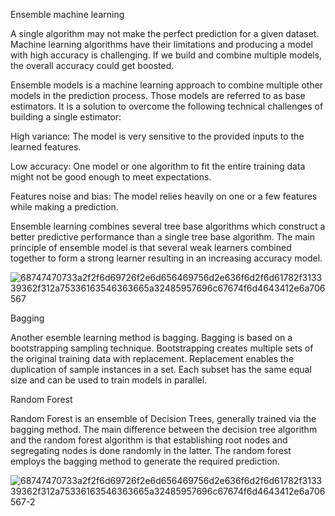 Ensemble machine learning

A single algorithm may not make the perfect prediction for a given dataset. Machine learning algorithms have their limitations and producing a model with high accuracy is challenging. If we build and combine multiple models, the overall accuracy could get boosted.

Ensemble models is a machine learning approach to combine multiple other models in the prediction process. Those models are referred to as base estimators. It is a solution to overcome the following technical challenges of building a single estimator:

High variance: The model is very sensitive to the provided inputs to the learned features.

Low accuracy: One model or one algorithm to fit the entire training data might not be good enough to meet expectations.

Features noise and bias: The model relies heavily on one or a few features while making a prediction.

Ensemble learning combines several tree base algorithms which construct a better predictive performance than a single tree base algorithm. The main principle of ensemble model is that several weak learners combined together to form a strong learner resulting in an increasing accuracy model.

![68747470733a2f2f6d69726f2e6d656469756d2e636f6d2f6d61782f313339362f312a75336163546363665a32485957696c67674f6d4643412e6a706567](https://user-images.githubusercontent.com/119718873/205553905-b920e186-ae88-4a91-9bc7-1d166632375e.jpeg)

Bagging

Another esemble learning method is bagging. Bagging is based on a bootstrapping sampling technique. Bootstrapping creates multiple sets of the original training data with replacement. Replacement enables the duplication of sample instances in a set. Each subset has the same equal size and can be used to train models in parallel.

Random Forest

Random Forest is an ensemble of Decision Trees, generally trained via the bagging method. The main difference between the decision tree algorithm and the random forest algorithm is that establishing root nodes and segregating nodes is done randomly in the latter. The random forest employs the bagging method to generate the required prediction.

![68747470733a2f2f6d69726f2e6d656469756d2e636f6d2f6d61782f313339362f312a75336163546363665a32485957696c67674f6d4643412e6a706567-2](https://user-images.githubusercontent.com/119718873/205555058-03c3d7cf-d6ea-4854-aaab-66d2a6a10c30.jpeg)
